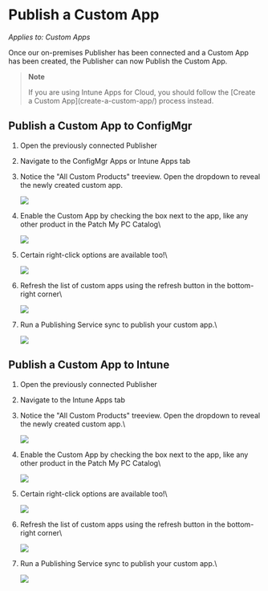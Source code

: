 # Publish a Custom App

_Applies to: Custom Apps_

Once our on-premises Publisher has been connected and a Custom App has been created, the Publisher can now Publish the Custom App.

> **Note**
>
> If you are using Intune Apps for Cloud, you should follow the \[Create a Custom App]\(create-a-custom-app/) process instead.

## Publish a Custom App to ConfigMgr

1. Open the previously connected Publisher
2. Navigate to the ConfigMgr Apps or Intune Apps tab
3.  Notice the "All Custom Products" treeview. Open the dropdown to reveal the newly created custom app.

    ![](/_images/12treeview-(1).png>)
4.  Enable the Custom App by checking the box next to the app, like any other product in the Patch My PC Catalog\\

    ![](/_images/13EnableProduct-(1).png>)
5.  Certain right-click options are available too!\\

    ![](/_images/14rightclickoptions-(1).png>)
6.  Refresh the list of custom apps using the refresh button in the bottom-right corner\\

    ![](/_images/15Refresh-(1).png>)
7.  Run a Publishing Service sync to publish your custom app.\\

    ![](/_images/16ConfigMgrAppCreated-(1).png>)

## Publish a Custom App to Intune

1. Open the previously connected Publisher
2. Navigate to the Intune Apps tab
3.  Notice the "All Custom Products" treeview. Open the dropdown to reveal the newly created custom app.\\

    ![](/_images/17IntuneApps-(1).png>)
4.  Enable the Custom App by checking the box next to the app, like any other product in the Patch My PC Catalog\\

    ![](/_images/18SelectApps-(1).png>)
5.  Certain right-click options are available too!\\

    ![](/_images/09RightCLickOptions-(1).png>)
6.  Refresh the list of custom apps using the refresh button in the bottom-right corner\\

    ![](/_images/20Refreshbutton-(1).png>)
7.  Run a Publishing Service sync to publish your custom app.\\

    ![](/_images/21Success-(1).png>)